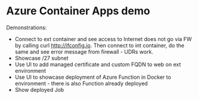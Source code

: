 # Azure Container Apps demo

Demonstrations:
- Connect to ext container and see access to Internet does not go via FW by calling curl http://ifconfig.io. Then connect to int container, do the same and see error message from firewall - UDRs work.
- Showcase /27 subnet
- Use UI to add managed certificate and custom FQDN to web on ext environment
- Use UI to showcase deployment of Azure Function in Docker to environment - there is also Function already deployed
- Show deployed Job